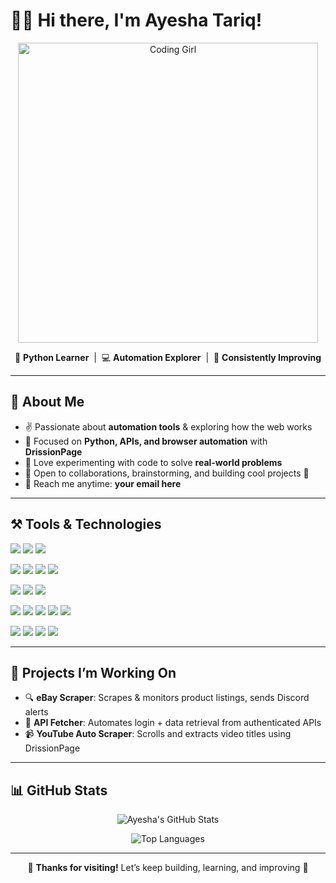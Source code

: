 # 👩‍💻 Hi there, I'm Ayesha Tariq!

<p align="center">
  <img src="https://media.giphy.com/media/NG7SdzS5BtYKY0rtib/giphy.gif" alt="Coding Girl" width="480">
</p>

<p align="center">
  🌱 <b>Python Learner</b> &nbsp;|&nbsp; 💻 <b>Automation Explorer</b> &nbsp;|&nbsp; 🎯 <b>Consistently Improving</b>
</p>

---

## 💫 About Me
- ✌️ Passionate about **automation tools** & exploring how the web works  
- 🧠 Focused on **Python, APIs, and browser automation** with **DrissionPage**  
- 📌 Love experimenting with code to solve **real-world problems**  
- 💬 Open to collaborations, brainstorming, and building cool projects 🚀  
- 📧 Reach me anytime: **your email here**

---

## ⚒️ Tools & Technologies

<!-- Languages & Frameworks -->
<p>
  <img src="https://img.shields.io/badge/Python-3776AB?logo=python&logoColor=white" />
  <img src="https://img.shields.io/badge/FastAPI-009688?logo=fastapi&logoColor=white" />
  <img src="https://img.shields.io/badge/Flask-000000?logo=flask&logoColor=white" />
</p>

<!-- Automation -->
<p>
  <img src="https://img.shields.io/badge/DrissionPage-4C51BF?logo=python&logoColor=white" />
  <img src="https://img.shields.io/badge/Selenium-43B02A?logo=selenium&logoColor=white" />
  <img src="https://img.shields.io/badge/BeautifulSoup-3C873A?logo=python&logoColor=white" />
  <img src="https://img.shields.io/badge/Requests-0A66C2?logo=python&logoColor=white" />
</p>

<!-- Databases -->
<p>
  <img src="https://img.shields.io/badge/SQLite-003B57?logo=sqlite&logoColor=white" />
  <img src="https://img.shields.io/badge/PostgreSQL-4169E1?logo=postgresql&logoColor=white" />
  <img src="https://img.shields.io/badge/MongoDB-47A248?logo=mongodb&logoColor=white" />
</p>

<!-- DevOps / Others -->
<p>
  <img src="https://img.shields.io/badge/Git-F05032?logo=git&logoColor=white" />
  <img src="https://img.shields.io/badge/GitHub-181717?logo=github&logoColor=white" />
  <img src="https://img.shields.io/badge/Docker-2496ED?logo=docker&logoColor=white" />
  <img src="https://img.shields.io/badge/Redis-DC382D?logo=redis&logoColor=white" />
  <img src="https://img.shields.io/badge/Linux%20CLI-FCC624?logo=linux&logoColor=black" />
</p>

<!-- APIs & Data -->
<p>
  <img src="https://img.shields.io/badge/REST%20APIs-02569B?logo=swagger&logoColor=white" />
  <img src="https://img.shields.io/badge/JSON-5E5E5E?logo=json&logoColor=white" />
  <img src="https://img.shields.io/badge/Pandas-150458?logo=pandas&logoColor=white" />
  <img src="https://img.shields.io/badge/Web%20Scraping-6A5ACD?logo=python&logoColor=white" />
</p>

---

## 🧩 Projects I’m Working On
- 🔍 **eBay Scraper**: Scrapes & monitors product listings, sends Discord alerts  
- 🔗 **API Fetcher**: Automates login + data retrieval from authenticated APIs  
- 📹 **YouTube Auto Scraper**: Scrolls and extracts video titles using DrissionPage

---

## 📊 GitHub Stats
<p align="center">
  <img src="https://github-readme-stats.vercel.app/api?username=Mayyl-huda&show_icons=true&theme=tokyonight" alt="Ayesha's GitHub Stats" />
</p>
<p align="center">
  <img src="https://github-readme-stats.vercel.app/api/top-langs/?username=Mayyl-huda&layout=compact&theme=tokyonight" alt="Top Languages" />
</p>

---

<p align="center">
  🌸 <b>Thanks for visiting!</b> Let’s keep building, learning, and improving 🌱
</p>
